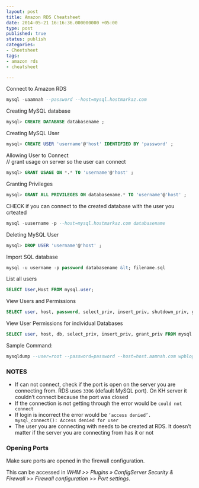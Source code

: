 ```yaml
---
layout: post
title: Amazon RDS Cheatsheet
date: 2014-05-21 16:16:36.000000000 +05:00
type: post
published: true
status: publish
categories:
- Cheetsheet
tags:
- amazon rds
- cheatsheet

---
```


Connect to Amazon RDS<br />

```sql
mysql -uaamnah --password --host=mysql.hostmarkaz.com
```

Creating MySQL database<br />

```sql
mysql> CREATE DATABASE databasename ;
```

Creating MySQL User<br />

```sql
mysql> CREATE USER 'username'@'host' IDENTIFIED BY 'password' ;
```

Allowing User to Connect<br />
// grant usage on server so the user can connect<br />

```sql
mysql> GRANT USAGE ON *.* TO 'username'@'host' ;
```

Granting Privileges<br />

```sql
mysql> GRANT ALL PRIVILEGES ON databasename.* TO 'username'@'host' ;
```

CHECK if you can connect to the created database with the user you crteated<br />

```sql
mysql -uusername -p --host=mysql.hostmarkaz.com databasename
```

Deleting MySQL User<br />

```sql
mysql> DROP USER 'username'@'host' ;
```

Import SQL database<br />

```sql
mysql -u username -p password databasename &lt; filename.sql
```

List all users<br />

```sql
SELECT User,Host FROM mysql.user;
```

View Users and Permissions<br />

```sql
SELECT user, host, password, select_priv, insert_priv, shutdown_priv, grant_priv FROM mysql.user
```

View User Permissions for individual Databases<br />

```sql
SELECT user, host, db, select_priv, insert_priv, grant_priv FROM mysql.db
```

Sample Command:<br />

```sql
mysqldump --user=root --password=password --host=host.aamnah.com wpblog | mysql --host=host.hostmarkaz.com --user=aamnah --password=password wpblog
```

### NOTES

- If can not connect, check if the port is open on the server you are connecting from. RDS uses `3306` (default MySQL port). On KH server it couldn’t connect because the port was closed
- If the connection is not getting through the error would be `could not connect`
- If login is incorrect the error would be `‘access denied’. mysql_connect(): Access denied for user`
- The user you are connecting with needs to be created at RDS. It doesn’t matter if the server you are connecting from has it or not

### Opening Ports

Make sure ports are opened in the firewall configuration.

This can be accessed in _WHM >> Plugins » ConfigServer Security &amp; Firewall >> Firewall configuration >> Port settings_.
